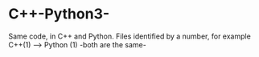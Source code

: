 # C++-Python3-
Same code, in C++ and Python. 
Files identified by a number, for example C++(1) --> Python (1) -both are the same-
